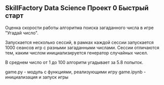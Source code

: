 ## SkillFactory Data Science Проект 0 Быстрый старт
Оценка скорости работы алгоритма поиска загаданного числа в игре "Угадай число".

Запускается несколько сессий, в рамках каждой сессии запускается 1000 сеансов игр с разными загаданными числами. 
Сессии отличаются тем, каким числом инициализируется генератор случайных чисел.


В среднем число от 1 до 100 алгоритм угадывает за 5.8 попыток.

game.py - модуль с функциями, реализующими игру
game.ipynb - инициализация и запуск игры
